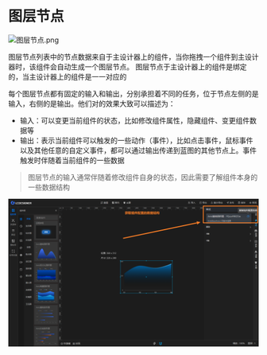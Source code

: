 # 图层节点

![图层节点.png](图层节点.png)

图层节点列表中的节点数据来自于主设计器上的组件，当你拖拽一个组件到主设计器时，该组件会自动生成一个图层节点。
图层节点于主设计器上的组件是绑定的，当主设计器上的组件是一一对应的

每个图层节点都有固定的输入和输出，分别承担着不同的任务，位于节点左侧的是输入，右侧的是输出。他们对的效果大致可以描述为：

- 输入：可以变更当前组件的状态，比如修改组件属性，隐藏组件、变更组件数据等
- 输出：表示当前组件可以触发的一些动作（事件），比如点击事件，鼠标事件以及其他任意的自定义事件，都可以通过输出传递到蓝图的其他节点上。事件触发时伴随着当前组件的一些数据

> 图层节点的输入通常伴随着修改组件自身的状态，因此需要了解组件本身的一些数据结构


![查看组件配置数据结构.png](查看组件配置数据结构.png)
